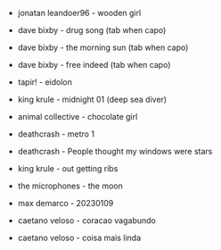 - jonatan leandoer96 - wooden girl
- dave bixby - drug song (tab when capo)
- dave bixby - the morning sun (tab when capo)
- dave bixby - free indeed (tab when capo)
- tapir! - eidolon
- king krule - midnight 01 (deep sea diver)
- animal collective - chocolate girl
- deathcrash - metro 1
- deathcrash - People thought my windows were stars


- king krule - out getting ribs
- the microphones - the moon
- max demarco - 20230109
- caetano veloso - coracao vagabundo
- caetano veloso - coisa mais linda
